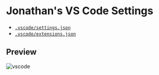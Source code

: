 # Jonathan's VS Code Settings

- [`.vscode/settings.json`](./.vscode/settings.json)
- [`.vscode/extensions.json`](./.vscode/extensions.json)

## Preview

![vscode](https://s2.loli.net/2022/04/25/pW1CaHyRIUK9QOb.png)
